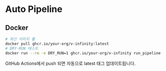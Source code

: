 # Auto Pipeline

## Docker

```bash
# 최신 이미지 풀
docker pull ghcr.io/your-org/v-infinity:latest
# DRY-RUN 테스트
docker run --rm -e DRY_RUN=1 ghcr.io/your-org/v-infinity run_pipeline
```

GitHub Actions에서 push 되면 자동으로 latest 태그 업데이트됩니다.
